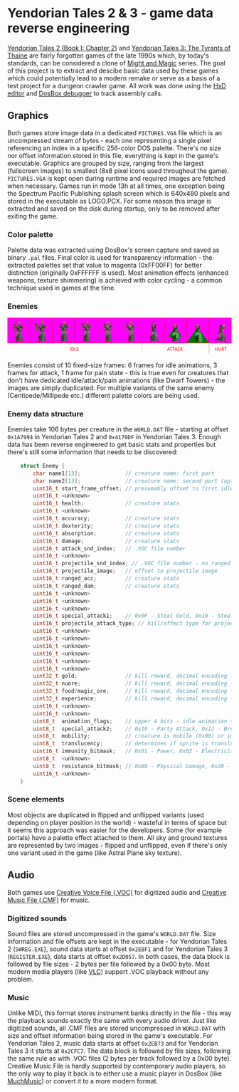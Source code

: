 # Yendorian Tales 2 & 3 - game data reverse engineering
[Yendorian Tales 2 (Book I: Chapter 2)](https://www.mobygames.com/game/yendorian-tales-book-i-chapter-2) and [Yendorian Tales 3: The Tyrants of Thaine](https://www.mobygames.com/game/yendorian-tales-the-tyrants-of-thaine) are fairly forgotten games of the late 1990s which, by today's standards, can be considered a clone of [Might and Magic](https://www.mobygames.com/game-group/might-and-magic-series) series. The goal of this project is to extract and descibe basic data used by these games which could potentially lead to a modern remake or serve as a basis of a test project for a dungeon crawler game.
All work was done using the [HxD editor](https://mh-nexus.de/en/hxd/) and [DosBox debugger](https://www.vogons.org/viewtopic.php?t=7323) to track assembly calls.

## Graphics
Both games store image data in a dedicated `PICTURES.VGA` file which is an uncompressed stream of bytes - each one representing a single pixel referencing an index in a specific 256-color DOS palette. There's no size nor offset information stored in this file, everything is kept in the game's executable. Graphics are grouped by size, ranging from the largest (fullscreen images) to smallest (8x8 pixel icons used throughout the game). `PICTURES.VGA` is kept open during runtime and required images are fetched when necessary. Games run in mode 13h at all times, one exception being the Spectrum Pacific Publishing splash screen which is 640x480 pixels and stored in the executable as LOGO.PCX. For some reason this image is extracted and saved on the disk during startup, only to be removed after exiting the game.

### Color palette
Palette data was extracted using DosBox's screen capture and saved as binary `.pal` files. Final color is used for transparency information - the extracted palettes set that value to magenta (0xFF00FF) for better distinction (originally 0xFFFFFF is used). Most animation effects (enhanced weapons, texture shimmering) is achieved with color cycling - a common technique used in games at the time.

### Enemies

<p align="center"><img src="bariag.png"></p>

Enemies consist of 10 fixed-size frames: 6 frames for idle animations, 3 frames for attack, 1 frame for pain state - this is true even for creatures that don't have dedicated idle/attack/pain animations (like Dwarf Towers) - the images are simply duplicated. For multiple variants of the same enemy (Centipede/Millipede etc.) different palette colors are being used.

### Enemy data structure
Enemies take 106 bytes per creature in the `WORLD.DAT` file - starting at offset `0x1A7994` in Yendorian Tales 2 and `0x4170DF` in Yendorian Tales 3. Enough data has been reverse engineered to get basic stats and properties but there's still some information that needs to be discovered:
```c
    struct Enemy {
        char name1[13];              // creature name: first part
        char name2[13];              // creature name: second part (optional)
        uint16_t start_frame_offset; // presumably offset to first idle frame in PICTURES.VGA
        uint16_t <unknown>
        uint16_t health;             // creature stats
        uint16_t <unknown>
        uint16_t accuracy;           // creature stats
        uint16_t dexterity;          // creature stats
        uint16_t absorption;         // creature stats
        uint16_t damage;             // creature stats
        uint16_t attack_snd_index;   // .VOC file number
        uint16_t <unknown>
        uint16_t projectile_snd_index; // .VOC file number - no ranged attack if 0x00
        uint16_t projectile_image;   // offset to projectile image
        uint16_t ranged_acc;         // creature stats
        uint16_t ranged_dam;         // creature stats
        uint16_t <unknown>
        uint16_t <unknown>
        uint16_t <unknown>
        uint16_t special_attack1;    // 0x0F - Steal Gold, 0x10 - Steal Food, 0x11 - Steal Nuore, 0x15 - Poison, 0x18 - Sick, 0x19 - Jinxing, 0x1D - Disease, 0x1E - Sick+Poison+Disease, 0x24 - Paralyze, 0x25 - Hexing, 0x27 - Stoning, 0x28 - Frozen, 0x29 - Cursing
        uint16_t projectile_attack_type; // kill/effect type for projectile hit
        uint16_t <unknown>
        uint16_t <unknown>
        uint16_t <unknown>
        uint16_t <unknown>
        uint16_t <unknown>
        uint16_t <unknown>
        uint32_t gold;               // kill reward, decimal encoding - max 99,999,999
        uint32_t nuore;              // kill reward, decimal encoding - max 99,999,999
        uint32_t food/magic_ore;     // kill reward, decimal encoding - max 99,999,999
        uint32_t experience;         // kill reward, decimal encoding - max 99,999,999
        uint16_t <unknown>
        uint16_t <unknown>
        uint8_t  animation_flags;    // upper 4 bits - idle animation type: 0 - none, 1 - ping-pong, 2 - restart; lower 4 bits: still unknown, looks like some sort of additional offset
        uint8_t  special_attack2;    // 0x10 - Party Attack, 0x12 - Break Shield, 0x14 - Break Weapon, 0x16 - Break Weapon+Shield, 0x18 - Break Projectile - needs more investigation
        uint8_t  mobility;           // creature is mobile (0x00) or immobile - like Fungus or Dwarf Towers (0x02)
        uint8_t  translucency;       // determines if sprite is translucent (Ghost, Phase Titan) - 0x80 - on, 0x00 - off
        uint16_t immunity_bitmask;   // 0x01 - Power, 0x02 - Electricity, 0x04 - Cold, 0x08 - Fire, 0x10 - Magic Resistance, 0x0400 - Curse, 0x0800 - Hexing, 0x1000 - Freezing, 0x2000 - Paralysis, 0x4000 - Disease, 0x8000 - Poison
        uint8_t  <unknown>
        uint8_t  resistance_bitmask; // 0x80 - Physical Damage, 0x20 - Magical Damage, 0xA0 - Both
        uint16_t <unknown>
    }
```

### Scene elements
Most objects are duplicated in flipped and unflipped variants (used depending on player position in the world) - wasteful in terms of space but it seems this approach was easier for the developers. Some (for example portals) have a palette effect attached to them. All sky and ground textures are represented by two images - flipped and unflipped, even if there's only one variant used in the game (like Astral Plane sky texture).

## Audio
Both games use [Creative Voice File (.VOC)](http://www.shikadi.net/moddingwiki/VOC_Format) for digitized audio and [Creative Music File (.CMF)](http://www.shikadi.net/moddingwiki/CMF_Format) for music.

### Digitized sounds
Sound files are stored uncompressed in the game's `WORLD.DAT` file. Size information and file offsets are kept in the executable - for Yendorian Tales 2 (`SWREG.EXE`), sound data starts at offset `0x2EBF1` and for Yendorian Tales 3 (`REGISTER.EXE`), data starts at offset `0x2D057`. In both cases, the data block is followed by file sizes - 2 bytes per file followed by a 0x00 byte. Most modern media players (like [VLC](https://www.videolan.org)) support .VOC playback without any problem.

### Music
Unlike MIDI, this format stores instrument banks directly in the file - this way the playback sounds exactly the same with every audio driver. Just like digitized sounds, all .CMF files are stored uncompressed in `WORLD.DAT` with size and offset information being stored in the game's executable. For Yendorian Tales 2, music data starts at offset `0x2EB73` and for Yendorian Tales 3 it starts at `0x2CFC7`. The data block is followed by file sizes, following the same rule as with .VOC files (2 bytes per track followed by a 0x00 byte). Creative Music File is hardly supported by contemporary audio players, so the only way to play it back is to either use a music player in DosBox (like [MuchMusic](http://www.vgmpf.com/Wiki/index.php?title=MuchMusic)) or convert it to a more modern format.
